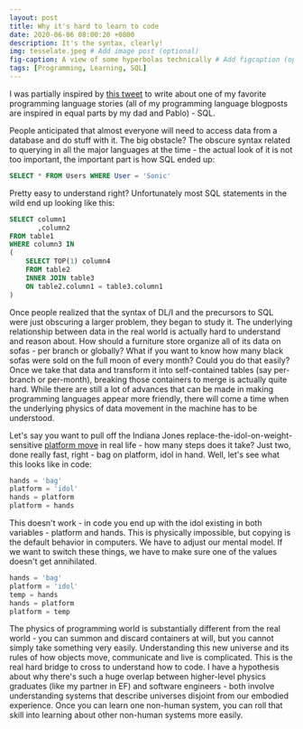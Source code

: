 ```yaml
---
layout: post
title: Why it's hard to learn to code
date: 2020-06-06 08:00:20 +0800
description: It's the syntax, clearly!
img: tesselate.jpeg # Add image post (optional)
fig-caption: A view of some hyperbolas technically # Add figcaption (optional)
tags: [Programming, Learning, SQL]
---
```


I was partially inspired by [this tweet](https://twitter.com/hondanhon/status/1262082569845108742) to write about one of my favorite programming language stories (all of my programming language blogposts are inspired in equal parts by my dad and Pablo) - SQL.

People anticipated that almost everyone will need to access data from a database and do stuff with it. The big obstacle? The obscure syntax related to querying in all the major languages at the time - the actual look of it is not too important, the important part is how SQL ended up:

```SQL
SELECT * FROM Users WHERE User = 'Sonic'
```

Pretty easy to understand right? Unfortunately most SQL statements in the wild end up looking like this:
```SQL
SELECT column1
       ,column2
FROM table1
WHERE column3 IN
(
    SELECT TOP(1) column4
    FROM table2
    INNER JOIN table3
    ON table2.column1 = table3.column1
)
```

Once people realized that the syntax of DL/I and the precursors to SQL were just obscuring a larger problem, they began to study it. The underlying relationship between data in the real world is actually hard to understand and reason about. How should a furniture store organize all of its data on sofas - per branch or globally? What if you want to know how many black sofas were sold on the full moon of every month? Could you do that easily? Once we take that data and transform it into self-contained tables (say per-branch or per-month), breaking those containers to merge is actually quite hard. While there are still a lot of advances that can be made in making programming languages appear more friendly, there will come a time when the underlying physics of data movement in the machine has to be understood.

Let's say you want to pull off the Indiana Jones replace-the-idol-on-weight-sensitive [platform move](https://youtu.be/mC1ikwQ5Zgc) in real life - how many steps does it take? Just two, done really fast, right - bag on platform, idol in hand. Well, let's see what this looks like in code:

```JavaScript
hands = 'bag'
platform = 'idol'
hands = platform
platform = hands
```

This doesn't work - in code you end up with the idol existing in both variables - platform and hands. This is physically impossible, but copying is the default behavior in computers. We have to adjust our mental model. If we want to switch these things, we have to make sure one of the values doesn't get annihilated.

```JavaScript
hands = 'bag'
platform = 'idol'
temp = hands
hands = platform
platform = temp
```

The physics of programming world is substantially different from the real world - you can summon and discard containers at will, but you cannot simply take something very easily. Understanding this new universe and its rules of how objects move, communicate and live is complicated. This is the real hard bridge to cross to understand how to code. I have a hypothesis about why there's such a huge overlap between higher-level physics graduates (like my partner in EF) and software engineers - both involve understanding systems that describe universes disjoint from our embodied experience. Once you can learn one non-human system, you can roll that skill into learning about other non-human systems more easily.
